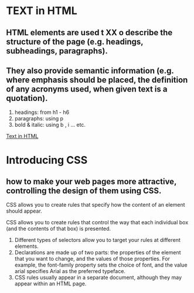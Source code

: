 # TEXT in HTML
## HTML elements are used t XX o describe the structure of the page (e.g. headings, subheadings, paragraphs).

## They also provide semantic information (e.g. where emphasis should be placed, the definition of any acronyms used, when given text is a quotation).

1. headings: from h1 - h6
2. paragraphs: using p 
3. bold & italic: using b , i 
... etc. 

[Text in HTML](https://www.w3schools.com/html/html_formatting.asp)

# Introducing CSS
## how to make your web pages more attractive, controlling the design of them using CSS.
CSS allows you to create rules that specify how the content of an element should appear.

CSS allows you to create rules that control the
way that each individual box (and the contents of that box) is presented.
1. Different types of selectors allow you to target your rules at different elements.
2. Declarations are made up of two parts: the properties of the element that you want to change, and the values
of those properties. For example, the font-family property sets the choice of font, and the value arial specifies Arial as the preferred typeface.
3. CSS rules usually appear in a separate document, although they may appear within an HTML page.

